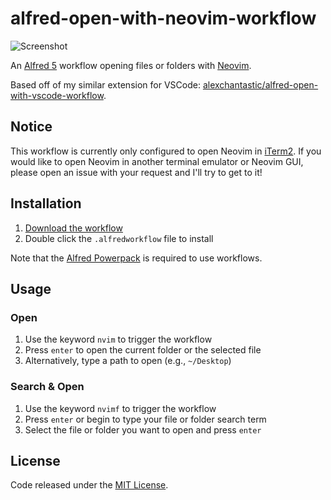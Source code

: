 # alfred-open-with-neovim-workflow

![Screenshot](https://github.com/alexchantastic/alfred-open-with-neovim-workflow/assets/604167/e3568d01-5bb3-4e71-9190-c2f823fa2d20)

An [Alfred 5](https://www.alfredapp.com/) workflow opening files or folders with [Neovim](https://neovim.io/).

Based off of my similar extension for VSCode: [alexchantastic/alfred-open-with-vscode-workflow](https://github.com/alexchantastic/alfred-open-with-vscode-workflow).

## Notice

This workflow is currently only configured to open Neovim in [iTerm2](https://iterm2.com/). If you would like to open Neovim in another terminal emulator or Neovim GUI, please open an issue with your request and I'll try to get to it!

## Installation

1. [Download the workflow](https://github.com/alexchantastic/alfred-open-with-neovim-workflow/releases/latest)
2. Double click the `.alfredworkflow` file to install

Note that the [Alfred Powerpack](https://www.alfredapp.com/powerpack/) is required to use workflows.

## Usage

### Open

1. Use the keyword `nvim` to trigger the workflow
2. Press `enter` to open the current folder or the selected file
3. Alternatively, type a path to open (e.g., `~/Desktop`)

### Search & Open

1. Use the keyword `nvimf` to trigger the workflow
2. Press `enter` or begin to type your file or folder search term
3. Select the file or folder you want to open and press `enter`

## License

Code released under the [MIT License](https://github.com/alexchantastic/alfred-open-with-neovim-workflow/blob/main/LICENSE).
